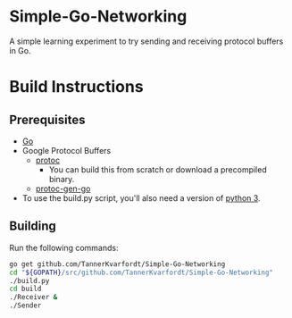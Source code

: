 # Simple-Go-Networking
A simple learning experiment to try sending and receiving protocol buffers in Go.

# Build Instructions
## Prerequisites
* [Go](https://golang.org/)
* Google Protocol Buffers
  * [protoc](https://github.com/protocolbuffers/protobuf/tree/v3.14.0#protocol-compiler-installation)
    * You can build this from scratch or download a precompiled binary.
  * [protoc-gen-go](https://developers.google.com/protocol-buffers/docs/gotutorial#compiling-your-protocol-buffers)
* To use the build.py script, you'll also need a version of [python 3](https://www.python.org/downloads/).
## Building
Run the following commands:
```bash
go get github.com/TannerKvarfordt/Simple-Go-Networking
cd "${GOPATH}/src/github.com/TannerKvarfordt/Simple-Go-Networking"
./build.py
cd build
./Receiver &
./Sender
```
